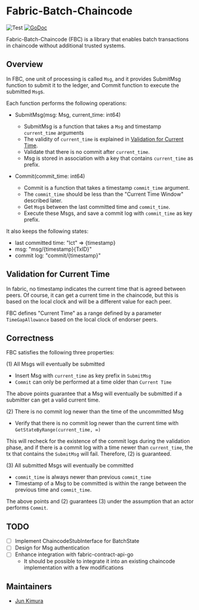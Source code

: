 # Fabric-Batch-Chaincode

![Test](https://github.com/datachainlab/fabric-batch-chaincode/workflows/Test/badge.svg)
[![GoDoc](https://godoc.org/github.com/datachainlab/fabric-batch-chaincode?status.svg)](https://pkg.go.dev/github.com/datachainlab/fabric-batch-chaincode?tab=doc)

Fabric-Batch-Chaincode (FBC) is a library that enables batch transactions in chaincode without additional trusted systems.

## Overview

In FBC, one unit of processing is called `Msg`, and it provides SubmitMsg function to submit it to the ledger, and Commit function to execute the submitted `Msg`s.

Each function performs the following operations:

- SubmitMsg(msg: Msg, current_time: int64)
  - SubmitMsg is a function that takes a `Msg` and timestamp `current_time` arguments
  - The validity of `current_time` is explained in [Validation for Current Time](#validation-for-current-time).
  - Validate that there is no commit after `current_time`.
  - Msg is stored in association with a key that contains `current_time` as prefix.

- Commit(commit_time: int64)
  - Commit is a function that takes a timestamp `commit_time` argument.
  - The `commit_time` should be less than the "Current Time Window" described later.
  - Get `Msg`s between the last committed time and `commit_time`.
  - Execute these Msgs, and save a commit log with `commit_time` as key prefix.

It also keeps the following states:

- last committed time: "lct" => {timestamp}
- msg: "msg/{timestamp}{TxID}"
- commit log: "commit/{timestamp}"

## Validation for Current Time

In fabric, no timestamp indicates the current time that is agreed between peers. Of course, it can get a current time in the chaincode, but this is based on the local clock and will be a different value for each peer.

FBC defines "Current Time" as a range defined by a parameter `TimeGapAllowance` based on the local clock of endorser peers.

## Correctness

FBC satisfies the following three properties:

(1) All Msgs will eventually be submitted
  - Insert Msg with `current_time` as key prefix in `SubmitMsg`
  - `Commit` can only be performed at a time older than `Current Time`

The above points guarantee that a Msg will eventually be submitted if a submitter can get a valid current time.

(2) There is no commit log newer than the time of the uncommitted Msg
  - Verify that there is no commit log newer than the current time with `GetStateByRange(current_time, ∞)`

This will recheck for the existence of the commit logs during the validation phase, and if there is a commit log with a time newer than `current_time`, the tx that contains the `SubmitMsg` will fail. Therefore, (2) is guaranteed.

(3) All submitted Msgs will eventually be committed
  - `commit_time` is always newer than previous `commit_time`
  - Timestamp of a Msg to be committed is within the range between the previous time and `commit_time`.

The above points and (2) guarantees (3) under the assumption that an actor performs `Commit`.

## TODO

- [ ] Implement ChaincodeStubInterface for BatchState
- [ ] Design for Msg authentication
- [ ] Enhance integration with fabric-contract-api-go
  - It should be possible to integrate it into an existing chaincode implementation with a few modifications

## Maintainers

- [Jun Kimura](https://github.com/bluele)

